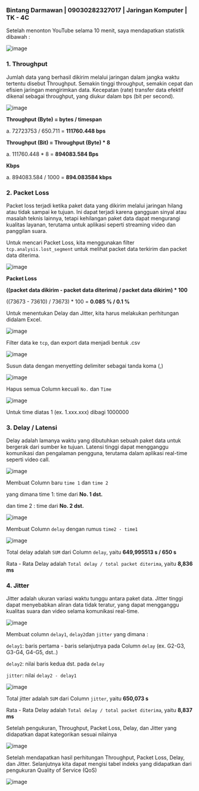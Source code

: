 ### Bintang Darmawan | 09030282327017 | Jaringan Komputer | TK - 4C

Setelah menonton YouTube selama 10 menit, saya mendapatkan statistik dibawah :

![image](https://github.com/user-attachments/assets/752bc36d-e686-4030-9b2e-5bcf5943e795)

### 1. Throughput
Jumlah data yang berhasil dikirim melalui jaringan dalam jangka waktu tertentu disebut 
Throughput. Semakin tinggi throughput, semakin cepat dan efisien jaringan mengirimkan 
data. Kecepatan (rate) transfer data efektif dikenal sebagai throughput, yang diukur dalam bps (bit per second).

![image](https://github.com/user-attachments/assets/55a20bd0-c90c-4fc7-a7f7-38b718410b09)

**Throughput (Byte) = bytes / timespan**

a. 72723753 / 650.711 = **111760.448 bps**

**Throughput (Bit) = Throughput (Byte) * 8**

a. 111760.448 * 8 = **894083.584 Bps**

**Kbps**

a. 894083.584 / 1000 = **894.083584 kbps** 

### 2. Packet Loss
Packet loss terjadi ketika paket data yang dikirim melalui jaringan hilang atau tidak 
sampai ke tujuan. Ini dapat terjadi karena gangguan sinyal atau masalah teknis lainnya, tetapi 
kehilangan paket data dapat mengurangi kualitas layanan, terutama untuk aplikasi seperti 
streaming video dan panggilan suara. 

Untuk mencari Packet Loss, kita menggunakan filter `tcp.analysis.lost_segment` untuk melihat packet data terkirim dan packet data diterima.

![image](https://github.com/user-attachments/assets/b53011a7-8284-41b7-9102-636e08744447)

**Packet Loss**

**((packet data dikirim -  packet data diterima) / packet data dikirim) * 100** 

((73673 - 73610) / 73673) * 100 = **0.085 % / 0.1 %**


Untuk menentukan Delay dan Jitter, kita harus melakukan perhitungan didalam Excel.

![image](https://github.com/user-attachments/assets/0e77a17a-d076-4745-9951-b00b962bf430)

Filter data ke `tcp`, dan export data menjadi bentuk .csv

![image](https://github.com/user-attachments/assets/0293d1f6-334e-4099-8a15-c777ef1b3b29)

Susun data dengan menyetting delimiter sebagai tanda koma (,)

![image](https://github.com/user-attachments/assets/557cf588-a94d-48a6-bb6c-b3e6df4aa701)

Hapus semua Column kecuali `No.` dan `Time`

![image](https://github.com/user-attachments/assets/89aec062-c688-4cf5-bc4a-92cee6f613d6)

Untuk time diatas 1 (ex. 1.xxx.xxx) dibagi 1000000


### 3. Delay / Latensi

Delay adalah lamanya waktu yang dibutuhkan sebuah paket data untuk bergerak dari 
sumber ke tujuan. Latensi tinggi dapat mengganggu komunikasi dan pengalaman pengguna, 
terutama dalam aplikasi real-time seperti video call. 


![image](https://github.com/user-attachments/assets/4559e11b-1fd7-4a1b-aca9-3c45303914b6)

Membuat Column baru `time 1` dan `time 2` 

yang dimana time 1: time dari **No. 1 dst.**

dan time 2 : time dari **No. 2 dst.**

![image](https://github.com/user-attachments/assets/58f60d2b-2535-48fd-820d-4cfe98985598)

Membuat Column `delay` dengan rumus `time2 - time1`

![image](https://github.com/user-attachments/assets/1e9e1844-0219-4a7b-ba68-9d9a2f05cadd)

Total delay adalah `SUM` dari Column `delay`, yaitu **649,995513 s / 650 s**

Rata - Rata Delay adalah `Total delay / total packet diterima`, yaitu **8,836 ms**

### 4. Jitter

Jitter adalah ukuran variasi waktu tunggu antara paket data. Jitter tinggi dapat 
menyebabkan aliran data tidak teratur, yang dapat mengganggu kualitas suara dan video 
selama komunikasi real-time. 

![image](https://github.com/user-attachments/assets/5bcb71bb-5302-4fc8-b3c2-4107ce5d8436)

Membuat column `delay1`, `delay2`dan `jitter` yang dimana :

`delay1`: baris pertama - baris selanjutnya pada Column `delay` (ex. G2-G3, G3-G4, G4-G5, dst..)

`delay2`: nilai baris kedua dst. pada `delay`

`jitter`: nilai `delay2 - delay1`


![image](https://github.com/user-attachments/assets/955e9652-778c-42f5-ae39-a315944825dc)


Total jitter adalah `SUM` dari Column `jitter`, yaitu **650,073 s**

Rata - Rata Delay adalah `Total delay / total packet diterima`, yaitu **8,837 ms**

Setelah pengukuran, Throughput, Packet Loss, Delay, dan Jitter yang didapatkan dapat kategorikan sesuai nilainya

![image](https://github.com/user-attachments/assets/175e195a-b694-43cd-9cde-67fa0e74f4c6)

Setelah mendapatkan hasil perhitungan Throughput, Packet Loss, Delay, dan Jitter. Selanjutnya kita dapat mengisi tabel indeks yang didapatkan dari pengukuran Quality of Service (QoS)

![image](https://github.com/user-attachments/assets/67b9bb68-9aa6-4d4d-9c2f-b7c4d0797e95)
